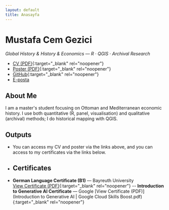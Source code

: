 ```yaml
---
layout: default
title: Anasayfa
---
```


# Mustafa Cem Gezici
_Global History & History & Economics — R · QGIS · Archival Research_

- [CV (PDF)](cv.pdf){:target="_blank" rel="noopener"}
- [Poster (PDF)](Poster%20on%20Internationalism%20in%2021st%20Century%20-%20Mustafa%20Cem%20Gezici.pdf){:target="_blank" rel="noopener"}
- [GitHub](https://github.com/mcemgezici){:target="_blank" rel="noopener"}
- [E-posta](mailto:mustafacemgezici@windowslive.com)

## About Me
I am a master's student focusing on Ottoman and Mediterranean economic history. I use both quantitative (R, panel, visualisation) and qualitative (archival) methods; I do historical mapping with QGIS.

## Outputs
- You can access my CV and poster via the links above, and you can access to my certificates via the links below.

- ## Certificates
- **German Language Certificate (B1)** — Bayreuth University  
  [View Certificate (PDF)](german-b1-certificate.pdf){:target="_blank" rel="noopener"}
-- **Introduction to Generative AI Certificate** — Google
   [View Certificate (PDF)](Introduction to Generative AI | Google Cloud Skills Boost.pdf){:target="_blank" rel="noopener"}
